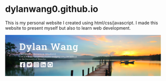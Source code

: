 # dylanwang0.github.io
This is my personal website I created using html/css/javascript. I made this website to present myself but also to learn web development. 

![Website Pic](https://github.com/dylanwang0/dylanwang0/blob/main/website.png)
